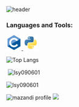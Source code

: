 

![header](https://capsule-render.vercel.app/api?type=venom&color=gradient&height=300&section=header&text=Welcome%20to%20my%20Github%20%&fontColor='#000000')

<h3 align="left">Languages and Tools:</h3>
<p align="left"> <a href="https://www.cprogramming.com/" target="_blank" rel="noreferrer"> <img src="https://raw.githubusercontent.com/devicons/devicon/master/icons/c/c-original.svg" alt="c" width="40" height="40"/> </a> <a href="https://www.python.org" target="_blank" rel="noreferrer"> <img src="https://raw.githubusercontent.com/devicons/devicon/master/icons/python/python-original.svg" alt="python" width="40" height="40"/> </a> </p>

![Top Langs](https://github-readme-stats.vercel.app/api/top-langs/?username=lsy090601&layout=compact)

<p>&nbsp;<img align="center" src="https://github-readme-stats.vercel.app/api?username=lsy090601&show_icons=true&locale=en" alt="lsy090601" /></p>

<p><img align="center" src="https://github-readme-streak-stats.herokuapp.com/?user=lsy090601&" alt="lsy090601" /></p>

![mazandi profile](http://mazandi.herokuapp.com/api?handle={lsy090601}&theme=cold)
<img src="http://mazandi.herokuapp.com/api?handle={lsy090601}&theme=cold"/>


